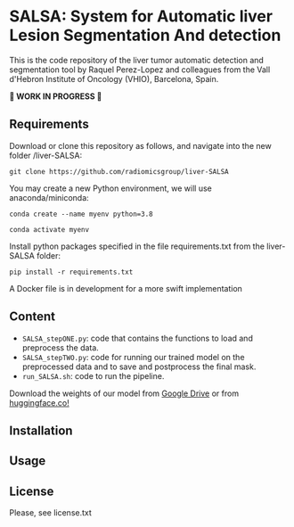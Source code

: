 # SALSA: System for Automatic liver Lesion Segmentation And detection

This is the code repository of the liver tumor automatic detection and segmentation tool by Raquel Perez-Lopez and colleagues from the Vall d'Hebron Institute of Oncology (VHIO), Barcelona, Spain.



**🚧 WORK IN PROGRESS 🚧**



## Requirements
Download or clone this repository as follows, and navigate into the new folder /liver-SALSA:

`git clone https://github.com/radiomicsgroup/liver-SALSA`

You may create a new Python environment, we will use anaconda/miniconda:

`conda create --name myenv python=3.8`

`conda activate myenv`

Install python packages specified in the file requirements.txt from the liver-SALSA folder:

`pip install -r requirements.txt`


A Docker file is in development for a more swift implementation

## Content
- `SALSA_stepONE.py`: code that contains the functions to load and preprocess the data.
- `SALSA_stepTWO.py`: code for running our trained model on the preprocessed data and to save and postprocess the final mask.
- `run_SALSA.sh`: code to run the pipeline.

Download the weights of our model from [Google Drive](https://drive.google.com/file/d/1-OcpWwafshk51qnlUT-qQ1o_472A_14F/view?usp=sharing) or from [huggingface.co!](https://huggingface.co/mariabalaguerm/liver-SALSA/)

## Installation



## Usage



## License
Please, see license.txt
